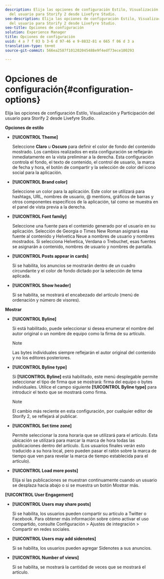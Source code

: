 ```yaml
---
description: Elija las opciones de configuración Estilo, Visualización y Participación
  del usuario para Storify 2 desde Livefyre Studio.
seo-description: Elija las opciones de configuración Estilo, Visualización y Participación
  del usuario para Storify 2 desde Livefyre Studio.
seo-title: Opciones de configuración
solution: Experience Manager
title: Opciones de configuración
uuid: 4 a 7 f 03 b 3-6 d 97-46 e 9-8832-81 e 665 f 06 d 3 a
translation-type: tm+mt
source-git-commit: 566ea2587f101202045488e9f4edf73ece100293

---
```



# Opciones de configuración{#configuration-options}

Elija las opciones de configuración Estilo, Visualización y Participación del usuario para Storify 2 desde Livefyre Studio.

**Opciones de estilo**

* **[!UICONTROL Theme]**

   Seleccione **Claro** u **Oscuro** para definir el color de fondo del contenido mostrado. Los cambios realizados en esta configuración se reflejarán inmediatamente en la vista preliminar a la derecha. Esta configuración controla el fondo, el texto de contenido, el control de usuario, la marca de fecha y hora, el botón de compartir y la selección de color del icono social para la aplicación.

* **[!UICONTROL Brand color]**

   Seleccione un color para la aplicación. Este color se utilizará para hashtags, URL, nombres de usuario, @ mentions, gráficos de barras y otros componentes específicos de la aplicación, tal como se muestra en el panel de vista previa a la derecha.

* **[!UICONTROL Font family]**

   Seleccione una fuente para el contenido generado por el usuario en su aplicación. Selección de Georgia o Times New Roman asignará esa fuente al contenido y Helvetica Neue a nombres de usuario y nombres mostrados. Si selecciona Helvetica, Verdana o Trebuchet, esas fuentes se asignarán a contenido, nombres de usuario y nombres de pantalla.

* **[!UICONTROL Posts appear in cards]**

   Si se habilita, los anuncios se mostrarán dentro de un cuadro circundante y el color de fondo dictado por la selección de tema aplicada.

* **[!UICONTROL Show header]**

   Si se habilita, se mostrará el encabezado del artículo (menú de ordenación y número de visores).

**Mostrar**

* **[!UICONTROL Byline]**

   Si está habilitado, puede seleccionar si desea enumerar el nombre del autor original o un nombre de equipo como la firma de su artículo.

   >[!NOTE]
   >
   >Las bytes individuales siempre reflejarán el autor original del contenido y no los editores posteriores.

* **[!UICONTROL Byline type]**

   Si **[!UICONTROL Byline]** está habilitado, este menú desplegable permite seleccionar el tipo de firma que se mostrará: firma del equipo o bytes individuales. Utilice el campo siguiente **[!UICONTROL Byline type]** para introducir el texto que se mostrará como firma.

   >[!NOTE]
   >
   >El cambio más reciente en esta configuración, por cualquier editor de Storify 2, se reflejará al publicar.

* **[!UICONTROL Set time zone]**

   Permite seleccionar la zona horaria que se utilizará para el artículo. Esta ubicación se utilizará para marcar la marca de hora todas las publicaciones dentro del artículo. (Los usuarios finales verán esto traducido a su hora local, pero pueden pasar el ratón sobre la marca de tiempo que ven para revelar la marca de tiempo establecida para el artículo).

* **[!UICONTROL Load more posts]**

   Elija si las publicaciones se muestran continuamente cuando un usuario se desplaza hacia abajo o si se muestra un botón Mostrar más.

**[!UICONTROL User Engagement]**

* **[!UICONTROL Users may share posts]**

   Si se habilita, los usuarios pueden compartir su artículo a Twitter o Facebook. Para obtener más información sobre cómo activar el uso compartido, consulte Configuración > Ajustes de integración > Compartir en redes sociales.

* **[!UICONTROL Users may add sidenotes]**

   Si se habilita, los usuarios pueden agregar Sidenotes a sus anuncios.

* **[!UICONTROL Number of views]**

   Si se habilita, se mostrará la cantidad de veces que se mostrará el artículo.

